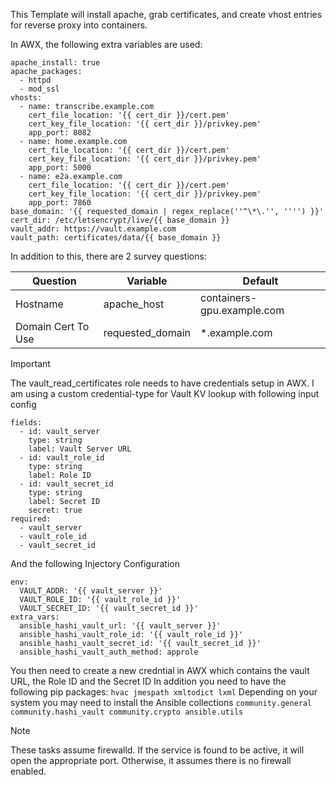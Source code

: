 This Template will install apache, grab certificates, and create vhost entries for reverse proxy into containers.

In AWX, the following extra variables are used:

```
apache_install: true
apache_packages:
  - httpd
  - mod_ssl
vhosts:
  - name: transcribe.example.com
    cert_file_location: '{{ cert_dir }}/cert.pem'
    cert_key_file_location: '{{ cert_dir }}/privkey.pem'
    app_port: 8082
  - name: home.example.com
    cert_file_location: '{{ cert_dir }}/cert.pem'
    cert_key_file_location: '{{ cert_dir }}/privkey.pem'
    app_port: 5000
  - name: e2a.example.com
    cert_file_location: '{{ cert_dir }}/cert.pem'
    cert_key_file_location: '{{ cert_dir }}/privkey.pem'
    app_port: 7860
base_domain: '{{ requested_domain | regex_replace(''^\*\.'', '''') }}'
cert_dir: /etc/letsencrypt/live/{{ base_domain }}
vault_addr: https://vault.example.com
vault_path: certificates/data/{{ base_domain }}
```

In addition to this, there are 2 survey questions:

|Question|Variable|Default|
|--------|--------|-------|
|Hostname|apache_host|containers-gpu.example.com|
|Domain Cert To Use|requested_domain|*.example.com|

> [!IMPORTANT]
> The vault_read_certificates role needs to have credentials setup in AWX. I am using a custom credential-type for Vault KV lookup with following input config
> ```
> fields:
>   - id: vault_server
>     type: string
>     label: Vault Server URL
>   - id: vault_role_id
>     type: string
>     label: Role ID
>   - id: vault_secret_id
>     type: string
>     label: Secret ID
>     secret: true
> required:
>   - vault_server
>   - vault_role_id
>   - vault_secret_id
> ```
> And the following Injectory Configuration
> ```
> env:
>   VAULT_ADDR: '{{ vault_server }}'
>   VAULT_ROLE_ID: '{{ vault_role_id }}'
>   VAULT_SECRET_ID: '{{ vault_secret_id }}'
> extra_vars:
>   ansible_hashi_vault_url: '{{ vault_server }}'
>   ansible_hashi_vault_role_id: '{{ vault_role_id }}'
>   ansible_hashi_vault_secret_id: '{{ vault_secret_id }}'
>   ansible_hashi_vault_auth_method: approle
> ```
> You then need to create a new credntial in AWX which contains the vault URL, the Role ID and the Secret ID
> In addition you need to have the following pip packages: `hvac jmespath xmltodict lxml`
> Depending on your system you may need to install the Ansible collections `community.general community.hashi_vault community.crypto ansible.utils`


> [!NOTE] 
> These tasks assume firewalld. If the service is found to be active, it will open the appropriate port. Otherwise, it assumes there is no firewall enabled.
